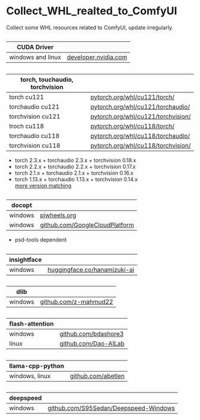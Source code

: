 # Collect_WHL_realted_to_ComfyUI

Collect some WHL resources related to ComfyUI, update irregularly.



##
| CUDA Driver       ||
|-------------------|----------------------------------------------------------|
| windows and linux |[developer.nvidia.com](https://developer.nvidia.com/cuda-toolkit-archive)|


##
| torch, touchaudio, torchvision ||
|--------------------------------|----------------------------------------------------------|
| torch cu121                    |[pytorch.org/whl/cu121/torch/](https://download.pytorch.org/whl/cu121/torch/)|    
| torchaudio cu121               |[pytorch.org/whl/cu121/torchaudio/](https://download.pytorch.org/whl/cu121/torchaudio/)|    
| torchvision cu121              |[pytorch.org/whl/cu121/torchvision/](https://download.pytorch.org/whl/cu121/torchvision/)|
| troch cu118                    |[pytorch.org/whl/cu118/torch/](https://download.pytorch.org/whl/cu118/torch/)|    
| torchaudio cu118               |[pytorch.org/whl/cu118/torchaudio/](https://download.pytorch.org/whl/cu118/torchaudio/)|    
| torchvision cu118              |[pytorch.org/whl/cu118/torchvision/](https://download.pytorch.org/whl/cu118/torchvision/)|
    
* torch 2.3.x + torchaudio 2.3.x + torchvision 0.18.x
* torch 2.2.x + torchaudio 2.2.x + torchvision 0.17.x
* torch 2.1.x + torchaudio 2.1.x + torchvision 0.16.x
* torch 1.13.x + torchaudio 1.13.x + torchvision 0.14.x        
[more version matching](https://pytorch.org/get-started/previous-versions/)

##
| docopt  |                                                          |    
|---------|----------------------------------------------------------|
| windows | [piwheels.org](https://www.piwheels.org/project/docopt/) |    
| windows |[github.com/GoogleCloudPlatform](https://github.com/GoogleCloudPlatform/gcloud-python-wheels/blob/master/wheelhouse/docopt-0.6.2-py2.py3-none-any.whl)|
* psd-tools dependent

##
|insightface||
|---------|----------------------------------------------------------|
|windows|[huggingface.co/hanamizuki-ai](https://huggingface.co/hanamizuki-ai/insightface-releases/tree/main)|

##
|dlib||
|---------|----------------------------------------------------------|
|windows|[github.com/z-mahmud22](https://github.com/z-mahmud22/Dlib_Windows_Python3.x)|

##
| flash-attention |    |
|-----------------|----|
| windows                           |[github.com/bdashore3](https://github.com/bdashore3/flash-attention/releases)|
| linux                             |[github.com/Dao-AILab](https://github.com/Dao-AILab/flash-attention/releases)|

##
| llama-cpp-python|   |
|-------------------|---|
| windows, linux |[github.com/abetlen](https://github.com/abetlen/llama-cpp-python/releases)|

##
| deepspeed |                                                                                |
|------|--------------------------------------------------------------------------------|
|windows| [github.com/S95Sedan/Deepspeed-Windows](https://github.com/S95Sedan/Deepspeed-Windows/releases) |